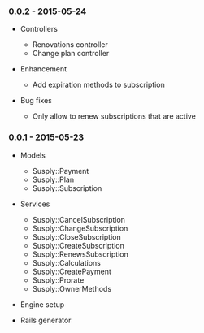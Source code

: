 ### 0.0.2 - 2015-05-24

* Controllers
  * Renovations controller
  * Change plan controller

* Enhancement
  * Add expiration methods to subscription

* Bug fixes
  * Only allow to renew subscriptions that are active

### 0.0.1 - 2015-05-23

* Models
  * Susply::Payment
  * Susply::Plan
  * Susply::Subscription

* Services
  * Susply::CancelSubscription
  * Susply::ChangeSubscription
  * Susply::CloseSubscription
  * Susply::CreateSubscription
  * Susply::RenewsSubscription
  * Susply::Calculations
  * Susply::CreatePayment
  * Susply::Prorate
  * Susply::OwnerMethods

* Engine setup
* Rails generator
